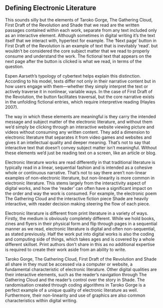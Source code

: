 ## Defining Electronic Literature

 This sounds silly but the elements of Taroko Gorge, The Gathering Cloud, First Draft of the Revolution and Shade that we read are the written passages contained within each work, separate from any text included only as an interactive element. Although sometimes in digital writing it’s the text itself that we interact with, hypertext for example. The ‘Next page’ button in First Draft of the Revolution is an example of text that is inevitably ‘read’. but wouldn’t be considered the core subject matter that we read to properly consume and understand the work. The fictional text that appears on the next page after the button is clicked is what we read, in terms of the question.

Espen Aarseth’s typology of cybertext helps explain this distinction. According to his model, texts differ not only in their narrative content but in how users engage with them—whether they simply interpret the text or actively traverse it in nonlinear, variable ways. In the case of First Draft of the Revolution, the button facilitates traversal, but the core narrative exists in the unfolding fictional entries, which require interpretive reading (Hayles 2007).

The way in which these elements are meaningful is they carry the intended message and subject matter of the electronic literature, and without them we’d simply be clicking through an interactive website viewing picture and videos without consuming any written content. They add a dimension to electronic literature that separates it from video games and websites and gives it an intellectual quality and deeper meaning. That’s not to say that interactive text that doesn’t convey subject matter isn’t meaningful. Without these elements we’d just be reading text on a screen, like an article or blog.
 
Electronic literature works are read differently in that traditional literature is typically read in a linear, sequential fashion and is intended as a cohesive whole or continuous narrative. That’s not to say there aren’t non-linear examples of non-electronic literature, but non-linearity is more common in electronic literature. This stems largely from the interactivity aspect of digital works, and how the ‘reader’ can often have a significant impact on the order and way the work is consumed. For example, the electronic poem The Gathering Cloud and the interactive fiction piece Shade are heavily interactive, with reader decision making steering the flow of each piece.

Electronic literature is different from print literature in a variety of ways. Firstly, the medium is obviously completely different. While we hold books, zines and flyers in their physical form and flip through pages in a sequential manner as we read, electronic literature is digital and often non-sequential, as stated previously. Half the work put into digital works is also the coding and computing side of things, which takes ages and is covered by a whole different skillset. Print authors don’t share in this as no additional expertise is required to create their work aside from an ability to write.

Taroko Gorge, The Gathering Cloud, First Draft of the Revolution and Shade all share in they must be accessed via a computer or website, a fundamental characteristic of electronic literature. Other digital qualities are their interactive elements, such as the reader’s navigation through The Gathering Cloud and the reader’s control over the story in Shade. The randomisation created through coding algorithms in Taroko Gorge is a perfect example of a unique quality of electronic literature as well. Furthermore, their non-linearity and use of graphics are also common characteristics within digital writing. 

